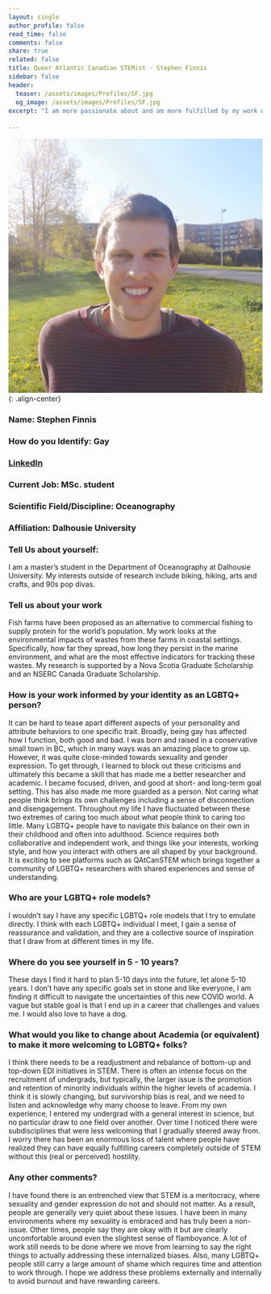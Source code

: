 ```yaml
---
layout: single
author_profile: false
read_time: false
comments: false
share: true
related: false
title: Queer Atlantic Canadian STEMist - Stephen Finnis
sidebar: false
header:
  teaser: /assets/images/Profiles/SF.jpg
  og_image: /assets/images/Profiles/SF.jpg
excerpt: "I am more passionate about and am more fulfilled by my work when I am comfortable and secure in my work environment, and strive to help build and maintain work environments that help people feel the same way."

---
```

      
![image-center](/assets/images/Profiles/SF.jpg){: .align-center}

### Name: Stephen Finnis
### How do you Identify: Gay
### [LinkedIn](https://www.linkedin.com/in/stephen-finnis-84b67655/)
### Current Job: MSc. student
### Scientific Field/Discipline: Oceanography
### Affiliation: Dalhousie University
### Tell Us about yourself:
I am a master’s student in the Department of Oceanography at Dalhousie University. My interests outside of research include biking, hiking, arts and crafts, and 90s pop divas.

### Tell us about your work
Fish farms have been proposed as an alternative to commercial fishing to supply protein for the world’s population. My work looks at the environmental impacts of wastes from these farms in coastal settings. Specifically, how far they spread, how long they persist in the marine environment, and what are the most effective indicators for tracking these wastes. My research is supported by a Nova Scotia Graduate Scholarship and an NSERC Canada Graduate Scholarship.

### How is your work informed by your identity as an LGBTQ+ person?

It can be hard to tease apart different aspects of your personality and attribute behaviors to one specific trait. Broadly, being gay has affected how I function, both good and bad. I was born and raised in a conservative small town in BC, which in many ways was an amazing place to grow up. However, it was quite close-minded towards sexuality and gender expression. To get through, I learned to block out these criticisms and ultimately this became a skill that has made me a better researcher and academic. I became focused, driven, and good at short- and long-term goal setting. This has also made me more guarded as a person. Not caring what people think brings its own challenges including a sense of disconnection and disengagement. Throughout my life I have fluctuated between these two extremes of caring too much about what people think to caring too little. Many LGBTQ+ people have to navigate this balance on their own in their childhood and often into adulthood. Science requires both collaborative and independent work, and things like your interests, working style, and how you interact with others are all shaped by your background. It is exciting to see platforms such as QAtCanSTEM which brings together a community of LGBTQ+ researchers with shared experiences and sense of understanding.

### Who are your LGBTQ+ role models?
I wouldn’t say I have any specific LGBTQ+ role models that I try to emulate directly. I think with each LGBTQ+ individual I meet, I gain a sense of reassurance and validation, and they are a collective source of inspiration that I draw from at different times in my life.

### Where do you see yourself in 5 - 10 years?
These days I find it hard to plan 5-10 days into the future, let alone 5-10 years. I don’t have any specific goals set in stone and like everyone, I am finding it difficult to navigate the uncertainties of this new COVID world. A vague but stable goal is that I end up in a career that challenges and values me. I would also love to have a dog.

### What would you like to change about Academia (or equivalent) to make it more welcoming to LGBTQ+ folks?
I think there needs to be a readjustment and rebalance of bottom-up and top-down EDI initiatives in STEM. There is often an intense focus on the recruitment of undergrads, but typically, the larger issue is the promotion and retention of minority individuals within the higher levels of academia. I think it is slowly changing, but survivorship bias is real, and we need to listen and acknowledge why many choose to leave. From my own experience, I entered my undergrad with a general interest in science, but no particular draw to one field over another. Over time I noticed there were subdisciplines that were less welcoming that I gradually steered away from. I worry there has been an enormous loss of talent where people have realized they can have equally fulfilling careers completely outside of STEM without this (real or perceived) hostility.

### Any other comments?
I have found there is an entrenched view that STEM is a meritocracy, where sexuality and gender expression do not and should not matter. As a result, people are generally very quiet about these issues. I have been in many environments where my sexuality is embraced and has truly been a non-issue. Other times, people say they are okay with it but are clearly uncomfortable around even the slightest sense of flamboyance. A lot of work still needs to be done where we move from learning to say the right things to actually addressing these internalized biases. Also, many LGBTQ+ people still carry a large amount of shame which requires time and attention to work through. I hope we address these problems externally and internally to avoid burnout and have rewarding careers.
